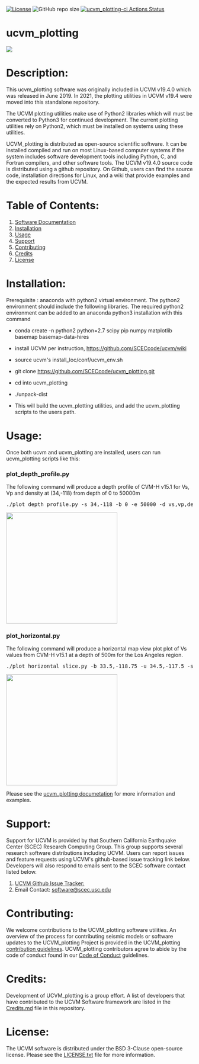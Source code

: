 [![License](https://img.shields.io/badge/License-BSD_3--Clause-blue.svg)](https://opensource.org/licenses/BSD-3-Clause)
![GitHub repo size](https://img.shields.io/github/repo-size/sceccode/ucvm_plotting)
[![ucvm_plotting-ci Actions Status](https://github.com/SCECcode/ucvm_plotting/workflows/ucvm_plotting-ci/badge.svg)](https://github.com/SCECcode/ucvm_plotting/actions)

# ucvm_plotting

<a href="http://www.scec.org/research"><img src="https://github.com/sceccode/ucvm_plotting/wiki/images/ucvm_plotting_logo.png"></a>

# Description: 
This ucvm_plotting software was originally included in UCVM v19.4.0 which was released in June 2019. In 2021, the plotting utilities in UCVM v19.4 were moved into this standalone repository. 

The UCVM plotting utilities make use of Python2 libraries which will must be converted to Python3 for continued development. The current plotting utilities rely on Python2, which must be installed on systems using these utilities.

UCVM_plotting is distributed as open-source scientific software. It can be installed compiled and run on most Linux-based computer systems if the system includes software development tools including Python, C, and Fortran compilers, and other software tools. The UCVM v19.4.0 source code is distributed using a github repository. On Github, users can find the source code, installation directions for Linux, and a wiki that provide examples and the expected results from UCVM.

# Table of Contents:
1. [Software Documentation](https://github.com/SCECcode/ucvm_plotting/wiki)
2. [Installation](#installation)
3. [Usage](#usage)
4. [Support](#support)
5. [Contributing](#contributing)
6. [Credits](#credits)
7. [License](#license)

# Installation: 
Prerequisite :  anaconda with python2 virtual environment. The python2 environment should include the following libraries. The required python2 environment can be added to an anaconda python3 installation with this command
* conda create -n python2 python=2.7 scipy pip numpy matplotlib basemap basemap-data-hires

* install UCVM per instruction, https://github.com/SCECcode/ucvm/wiki
* source ucvm's install_loc/conf/ucvm_env.sh
* git clone https://github.com/SCECcode/ucvm_plotting.git
* cd into ucvm_plotting
* ./unpack-dist
* This will build the ucvm_plotting utilities, and add the ucvm_plotting scripts to the users path.

# Usage:
Once both ucvm and ucvm_plotting are installed, users can run ucvm_plotting scripts like this:

### plot_depth_profile.py

The following command will produce a depth profile of CVM-H v15.1 for Vs, Vp and density at (34,-118) from depth of 0 to 50000m
<pre>
./plot_depth_profile.py -s 34,-118 -b 0 -e 50000 -d vs,vp,density -v 500 -c cvmh -o depth_profile.png
</pre>

[<img src="https://github.com/SCECcode/ucvm_plotting/wiki/images/plots/depth_profile.png" width="300" height="300" />](https://github.com/SCECcode/ucvm_plotting/wiki/images/plots/depth_profile.png)

### plot_horizontal.py
The following command will produce a horizontal map view plot plot of Vs values from CVM-H v15.1 at a depth of 500m for the Los Angeles region.
<pre>
./plot_horizontal_slice.py -b 33.5,-118.75 -u 34.5,-117.5 -s 0.01 -e 500 -d vs -a s -c cvmh
</pre>
[<img src="https://github.com/SCECcode/ucvm_plotting/wiki/images/plots/horizontal_slice_1.png" width="300" height="300" />](http://github.com/SCECcode/ucvm_plotting/wiki/images/plots/horizontal_slice_1.png)

Please see the [ucvm_plotting documetation](https://github.com/sceccode/ucvm_plotting/wiki) for more information and examples.

# Support:
Support for UCVM is provided by that Southern California Earthquake Center (SCEC) Research Computing Group. This group supports several research software distributions including UCVM. Users can report issues and feature requests using UCVM's github-based issue tracking link below. Developers will also respond to emails sent to the SCEC software contact listed below.
1. [UCVM Github Issue Tracker:](https://github.com/SCECcode/ucvm_plotting/issues)
2. Email Contact: software@scec.usc.edu

# Contributing:
We welcome contributions to the UCVM_plotting software utilities. An overview of the process for contributing seismic models or 
software updates to the UCVM_plotting Project is provided in the UCVM_plotting [contribution guidelines](CONTRIBUTING.md). 
UCVM_plotting contributors agree to abide by the code of conduct found in our [Code of Conduct](CODE_OF_CONDUCT.md) guidelines.

# Credits:
Development of UCVM_plotting is a group effort. A list of developers that have contributed to the UCVM Software framework 
are listed in the [Credits.md](CREDITS.md) file in this repository.

# License:
The UCVM software is distributed under the BSD 3-Clause open-source license. 
Please see the [LICENSE.txt](LICENSE.txt) file for more information.

